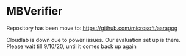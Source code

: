 # MBVerifier

Repository has been move to: https://github.com/microsoft/aaragog 

Cloudlab is down due to power issues. Our evaluation set up is there.
Please wait till 9/10/20, until it comes back up again
